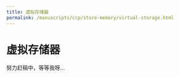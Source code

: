 ```yaml
---
title: 虚拟存储器
permalink: /manuscripts/ccp/store-memory/virtual-storage.html
---
```


# 虚拟存储器

努力赶稿中，等等我呀...
